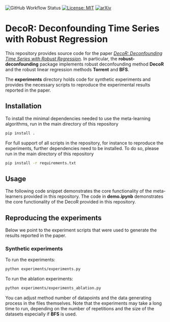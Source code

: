 ![GitHub Workflow Status](https://img.shields.io/github/workflow/status/fschur/robust_deconfounding/CI?label=build)
[![License: MIT](https://img.shields.io/badge/License-MIT-yellow.svg)](https://opensource.org/licenses/MIT)
[![arXiv](https://img.shields.io/badge/arXiv-2002.05551-b31b1b.svg)](https://arxiv.org/abs/)

# DecoR: Deconfounding Time Series with Robust Regression
This repository provides source code for the paper 
[*DecoR: Deconfounding Time Series with Robust Regression*](https://arxiv.org/). 
In particular, the **robust-deconfounding** package implements robust deconfounding method **DecoR** and the robust linear 
regression methods **Torrent** and **BFS**.

The **experiments** directory holds code for synthetic experiments and provides the necessary scripts to reproduce 
the experimental results reported in the paper.

## Installation
To install the minimal dependencies needed to use the meta-learning algorithms, run in the main directory of this 
repository
```bash
pip install .
``` 

For full support of all scripts in the repository, for instance to reproduce the experiments, further dependencies need
to be installed. 
To do so, please run in the main directory of this repository 
```bash
pip install -r requirements.txt
``` 

## Usage
The following code snippet demonstrates the core functionality of the meta-learners provided in this repository. 
The code in **demo.ipynb** demonstrates the core functionality of the DecoR provided in this repository.


## Reproducing the experiments
Below we point to the experiment scripts that were used to generate the results reported in the paper.

### Synthetic experiments

To run the experiments:

```bash
python experiments/experiments.py

``` 
To run the ablation experiments:

```bash
python experiments/experiments_ablation.py
``` 
You can adjust method number of datapoints and the data generating process in the files themselves.
Note that the experiments may take a long time to run, depending on the number of repetitions and the size of the
datasets especially if **BFS** is used. 
